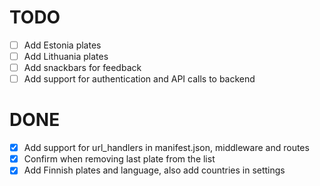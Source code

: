 # TODO

- [ ] Add Estonia plates
- [ ] Add Lithuania plates
- [ ] Add snackbars for feedback
- [ ] Add support for authentication and API calls to backend

# DONE

- [x] Add support for url_handlers in manifest.json, middleware and routes
- [x] Confirm when removing last plate from the list
- [x] Add Finnish plates and language, also add countries in settings
